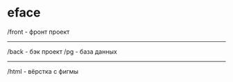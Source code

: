 # eface
/front - фронт проект
____
/back - бэк проект
/pg - база данных
____
/html - вёрстка с фигмы
